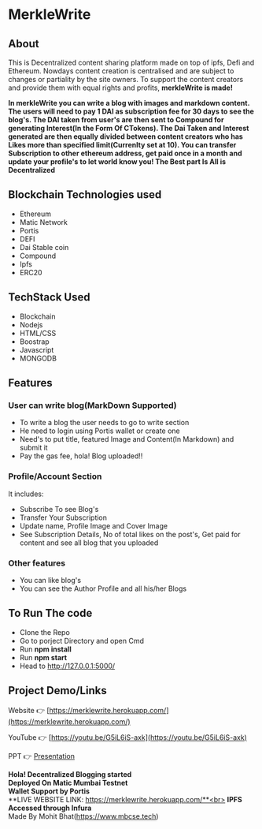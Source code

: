 # MerkleWrite
## About
This is Decentralized content sharing platform made on top of ipfs, Defi and Ethereum. Nowdays content creation is centralised and are subject to changes or partiality by the site owners. To support the content creators and provide them with equal rights and profits, **merkleWrite is made!**

**In merkleWrite you can write a blog with images and markdown content. The users will need to pay 1 DAI as subscription fee for 30 days to see the blog's. The DAI taken from user's are then sent to Compound for generating Interest(In the Form Of CTokens). The Dai Taken and Interest generated are then equally divided between content creators who has Likes more than specified limit(Currenlty set at 10). You can transfer Subscription to other ethereum address, get paid once in a month and update your profile's to let world know you!
The Best part Is All is Decentralized**

## Blockchain Technologies used
- Ethereum
- Matic Network
- Portis
- DEFI
- Dai Stable coin
- Compound
- Ipfs
- ERC20

## TechStack Used
- Blockchain
- Nodejs
- HTML/CSS
- Boostrap
- Javascript
- MONGODB

## Features
### User can write blog(MarkDown Supported)
  - To write a blog the user needs to go to write section
  - He need to login using Portis wallet or create one
  - Need's to put title, featured Image and Content(In Markdown) and submit it
  - Pay the gas fee, hola! Blog uploaded!!  
### Profile/Account Section
   It includes:
  - Subscribe To see Blog's
  - Transfer Your Subscription  
  - Update name, Profile Image and Cover Image
  - See Subscription Details, No of total likes on the post's, Get paid for content and see all blog that you uploaded 
  
 ### Other features
   - You can like blog's
   - You can see the Author Profile and all his/her Blogs
   
## To Run The code
- Clone the Repo
- Go to porject Directory and open Cmd
- Run **npm install**
- Run **npm start**
- Head to http://127.0.0.1:5000/


## Project Demo/Links
Website 👉 [https://merklewrite.herokuapp.com/](https://merklewrite.herokuapp.com/)

YouTube 👉 [https://youtu.be/G5iL6iS-axk](https://youtu.be/G5iL6iS-axk)

PPT 👉 [Presentation](https://www.canva.com/design/DAEThbyBQbM/L5MBeaH9wAyJgSb7dy-ZtA/view?utm_content=DAEThbyBQbM&utm_campaign=designshare&utm_medium=link&utm_source=publishsharelink)



**Hola! Decentralized Blogging started**<br>
**Deployed On Matic Mumbai Testnet**<br>
**Wallet Support by Portis**<br>
**LIVE WEBSITE LINK: https://merklewrite.herokuapp.com/**<br>
**IPFS Accessed through Infura**<br>
Made By Mohit Bhat(https://www.mbcse.tech)


